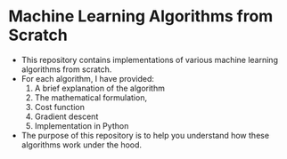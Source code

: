 # Machine Learning Algorithms from Scratch

- This repository contains implementations of various machine learning algorithms from scratch.
- For each algorithm, I have provided:
  1.  A brief explanation of the algorithm
  2.  The mathematical formulation,
  3.  Cost function
  4.  Gradient descent
  5.  Implementation in Python
- The purpose of this repository is to help you understand how these algorithms work under the hood.
